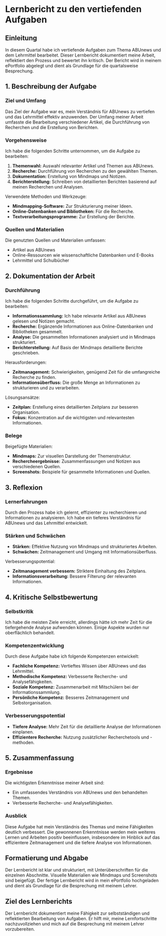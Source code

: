# Lernbericht zu den vertiefenden Aufgaben

## Einleitung
In diesem Quartal habe ich vertiefende Aufgaben zum Thema ABUnews und dem Lehrmittel bearbeitet. Dieser Lernbericht dokumentiert meine Arbeit, reflektiert den Prozess und bewertet ihn kritisch. Der Bericht wird in meinem ePortfolio abgelegt und dient als Grundlage für die quartalsweise Besprechung.

## 1. Beschreibung der Aufgabe

### Ziel und Umfang
Das Ziel der Aufgabe war es, mein Verständnis für ABUnews zu vertiefen und das Lehrmittel effektiv anzuwenden. Der Umfang meiner Arbeit umfasste die Bearbeitung verschiedener Artikel, die Durchführung von Recherchen und die Erstellung von Berichten.

### Vorgehensweise
Ich habe die folgenden Schritte unternommen, um die Aufgabe zu bearbeiten:
1. **Themenwahl:** Auswahl relevanter Artikel und Themen aus ABUnews.
2. **Recherche:** Durchführung von Recherchen zu den gewählten Themen.
3. **Dokumentation:** Erstellung von Mindmaps und Notizen.
4. **Berichterstellung:** Schreiben von detaillierten Berichten basierend auf meinen Recherchen und Analysen.

Verwendete Methoden und Werkzeuge:
- **Mindmapping-Software:** Zur Strukturierung meiner Ideen.
- **Online-Datenbanken und Bibliotheken:** Für die Recherche.
- **Textverarbeitungsprogramme:** Zur Erstellung der Berichte.

### Quellen und Materialien
Die genutzten Quellen und Materialien umfassen:
- Artikel aus ABUnews
- Online-Ressourcen wie wissenschaftliche Datenbanken und E-Books
- Lehrmittel und Schulbücher

## 2. Dokumentation der Arbeit

### Durchführung
Ich habe die folgenden Schritte durchgeführt, um die Aufgabe zu bearbeiten:
- **Informationssammlung:** Ich habe relevante Artikel aus ABUnews gelesen und Notizen gemacht.
- **Recherche:** Ergänzende Informationen aus Online-Datenbanken und Bibliotheken gesammelt.
- **Analyse:** Die gesammelten Informationen analysiert und in Mindmaps strukturiert.
- **Berichterstellung:** Auf Basis der Mindmaps detaillierte Berichte geschrieben.

Herausforderungen:
- **Zeitmanagement:** Schwierigkeiten, genügend Zeit für die umfangreiche Recherche zu finden.
- **Informationsüberfluss:** Die große Menge an Informationen zu strukturieren und zu verarbeiten.

Lösungsansätze:
- **Zeitplan:** Erstellung eines detaillierten Zeitplans zur besseren Organisation.
- **Fokus:** Konzentration auf die wichtigsten und relevantesten Informationen.

### Belege
Beigefügte Materialien:
- **Mindmaps:** Zur visuellen Darstellung der Themenstruktur.
- **Rechercheergebnisse:** Zusammenfassungen und Notizen aus verschiedenen Quellen.
- **Screenshots:** Beispiele für gesammelte Informationen und Quellen.

## 3. Reflexion

### Lernerfahrungen
Durch den Prozess habe ich gelernt, effizienter zu recherchieren und Informationen zu analysieren. Ich habe ein tieferes Verständnis für ABUnews und das Lehrmittel entwickelt.

### Stärken und Schwächen
- **Stärken:** Effektive Nutzung von Mindmaps und strukturiertes Arbeiten.
- **Schwächen:** Zeitmanagement und Umgang mit Informationsüberfluss.

Verbesserungspotential:
- **Zeitmanagement verbessern:** Striktere Einhaltung des Zeitplans.
- **Informationsverarbeitung:** Bessere Filterung der relevanten Informationen.

## 4. Kritische Selbstbewertung

### Selbstkritik
Ich habe die meisten Ziele erreicht, allerdings hätte ich mehr Zeit für die tiefergehende Analyse aufwenden können. Einige Aspekte wurden nur oberflächlich behandelt.

### Kompetenzentwicklung
Durch diese Aufgabe habe ich folgende Kompetenzen entwickelt:
- **Fachliche Kompetenz:** Vertieftes Wissen über ABUnews und das Lehrmittel.
- **Methodische Kompetenz:** Verbesserte Recherche- und Analysefähigkeiten.
- **Soziale Kompetenz:** Zusammenarbeit mit Mitschülern bei der Informationssammlung.
- **Persönliche Kompetenz:** Besseres Zeitmanagement und Selbstorganisation.

### Verbesserungspotential
- **Tiefere Analyse:** Mehr Zeit für die detaillierte Analyse der Informationen einplanen.
- **Effizientere Recherche:** Nutzung zusätzlicher Recherchetools und -methoden.

## 5. Zusammenfassung

### Ergebnisse
Die wichtigsten Erkenntnisse meiner Arbeit sind:
- Ein umfassendes Verständnis von ABUnews und den behandelten Themen.
- Verbesserte Recherche- und Analysefähigkeiten.

### Ausblick
Diese Aufgabe hat mein Verständnis des Themas und meine Fähigkeiten deutlich verbessert. Die gewonnenen Erkenntnisse werden mein weiteres Lernen und Arbeiten positiv beeinflussen, insbesondere im Hinblick auf das effizientere Zeitmanagement und die tiefere Analyse von Informationen.

## Formatierung und Abgabe
Der Lernbericht ist klar und strukturiert, mit Unterüberschriften für die einzelnen Abschnitte. Visuelle Materialien wie Mindmaps und Screenshots sind beigefügt. Der fertige Lernbericht wird in mein ePortfolio hochgeladen und dient als Grundlage für die Besprechung mit meinem Lehrer.

## Ziel des Lernberichts
Der Lernbericht dokumentiert meine Fähigkeit zur selbstständigen und reflektierten Bearbeitung von Aufgaben. Er hilft mir, meine Lernfortschritte nachzuvollziehen und mich auf die Besprechung mit meinem Lehrer vorzubereiten.